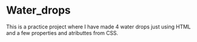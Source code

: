 # Water_drops

This is a practice project where I have made 4 water drops just using HTML and a few properties and atributtes from CSS.
  
